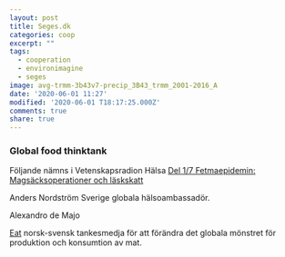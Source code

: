 ```yaml
---
layout: post
title: Seges.dk
categories: coop
excerpt: ""
tags:
  - cooperation
  - environimagine
  - seges
image: avg-trmm-3b43v7-precip_3B43_trmm_2001-2016_A
date: '2020-06-01 11:27'
modified: '2020-06-01 T18:17:25.000Z'
comments: true
share: true
---
```


### Global food thinktank

Följande nämns i Vetenskapsradion Hälsa  [Del 1/7 Fetmaepidemin: Magsäcksoperationer och läskskatt ](https://sverigesradio.se/sida/avsnitt/1543467?programid=5315)

Anders Nordström Sverige globala hälsoambassadör.

Alexandro de Majo

[Eat](https://eatforum.org) norsk-svensk tankesmedja för att förändra det globala mönstret för produktion och konsumtion av mat.
